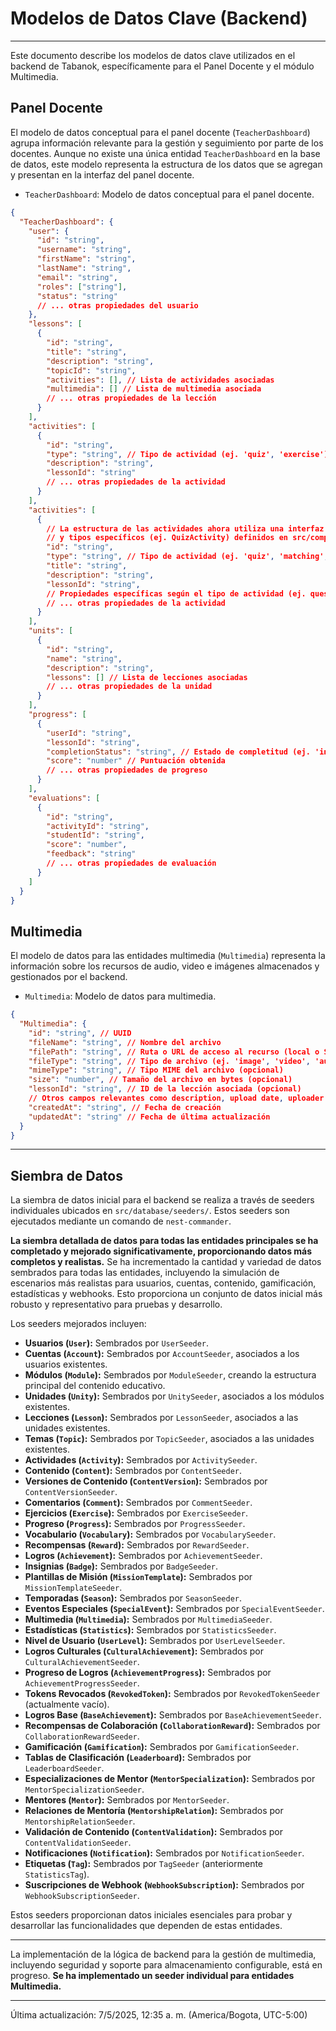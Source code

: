 # Modelos de Datos Clave (Backend)

---

Este documento describe los modelos de datos clave utilizados en el backend de Tabanok, específicamente para el Panel Docente y el módulo Multimedia.

## Panel Docente

El modelo de datos conceptual para el panel docente (`TeacherDashboard`) agrupa información relevante para la gestión y seguimiento por parte de los docentes. Aunque no existe una única entidad `TeacherDashboard` en la base de datos, este modelo representa la estructura de los datos que se agregan y presentan en la interfaz del panel docente.

*   `TeacherDashboard`: Modelo de datos conceptual para el panel docente.

```json
{
  "TeacherDashboard": {
    "user": {
      "id": "string",
      "username": "string",
      "firstName": "string",
      "lastName": "string",
      "email": "string",
      "roles": ["string"],
      "status": "string"
      // ... otras propiedades del usuario
    },
    "lessons": [
      {
        "id": "string",
        "title": "string",
        "description": "string",
        "topicId": "string",
        "activities": [], // Lista de actividades asociadas
        "multimedia": [] // Lista de multimedia asociada
        // ... otras propiedades de la lección
      }
    ],
    "activities": [
      {
        "id": "string",
        "type": "string", // Tipo de actividad (ej. 'quiz', 'exercise')
        "description": "string",
        "lessonId": "string"
        // ... otras propiedades de la actividad
      }
    ],
    "activities": [
      {
        // La estructura de las actividades ahora utiliza una interfaz base (BaseActivity)
        // y tipos específicos (ej. QuizActivity) definidos en src/components/dashboard/types/activity.ts
        "id": "string",
        "type": "string", // Tipo de actividad (ej. 'quiz', 'matching', 'fill-in-the-blanks')
        "title": "string",
        "description": "string",
        "lessonId": "string",
        // Propiedades específicas según el tipo de actividad (ej. questions para 'quiz')
        // ... otras propiedades de la actividad
      }
    ],
    "units": [
      {
        "id": "string",
        "name": "string",
        "description": "string",
        "lessons": [] // Lista de lecciones asociadas
        // ... otras propiedades de la unidad
      }
    ],
    "progress": [
      {
        "userId": "string",
        "lessonId": "string",
        "completionStatus": "string", // Estado de completitud (ej. 'in-progress', 'completed')
        "score": "number" // Puntuación obtenida
        // ... otras propiedades de progreso
      }
    ],
    "evaluations": [
      {
        "id": "string",
        "activityId": "string",
        "studentId": "string",
        "score": "number",
        "feedback": "string"
        // ... otras propiedades de evaluación
      }
    ]
  }
}
```

## Multimedia

El modelo de datos para las entidades multimedia (`Multimedia`) representa la información sobre los recursos de audio, video e imágenes almacenados y gestionados por el backend.

*   `Multimedia`: Modelo de datos para multimedia.

```json
{
  "Multimedia": {
    "id": "string", // UUID
    "fileName": "string", // Nombre del archivo
    "filePath": "string", // Ruta o URL de acceso al recurso (local o S3)
    "fileType": "string", // Tipo de archivo (ej. 'image', 'video', 'audio')
    "mimeType": "string", // Tipo MIME del archivo (opcional)
    "size": "number", // Tamaño del archivo en bytes (opcional)
    "lessonId": "string", // ID de la lección asociada (opcional)
    // Otros campos relevantes como description, upload date, uploader user pueden ser añadidos
    "createdAt": "string", // Fecha de creación
    "updatedAt": "string" // Fecha de última actualización
  }
}
```

---

## Siembra de Datos

La siembra de datos inicial para el backend se realiza a través de seeders individuales ubicados en `src/database/seeders/`. Estos seeders son ejecutados mediante un comando de `nest-commander`.

**La siembra detallada de datos para todas las entidades principales se ha completado y mejorado significativamente, proporcionando datos más completos y realistas.** Se ha incrementado la cantidad y variedad de datos sembrados para todas las entidades, incluyendo la simulación de escenarios más realistas para usuarios, cuentas, contenido, gamificación, estadísticas y webhooks. Esto proporciona un conjunto de datos inicial más robusto y representativo para pruebas y desarrollo.

Los seeders mejorados incluyen:

-   **Usuarios (`User`):** Sembrados por `UserSeeder`.
-   **Cuentas (`Account`):** Sembrados por `AccountSeeder`, asociados a los usuarios existentes.
-   **Módulos (`Module`):** Sembrados por `ModuleSeeder`, creando la estructura principal del contenido educativo.
-   **Unidades (`Unity`):** Sembrados por `UnitySeeder`, asociados a los módulos existentes.
-   **Lecciones (`Lesson`):** Sembrados por `LessonSeeder`, asociados a las unidades existentes.
-   **Temas (`Topic`):** Sembrados por `TopicSeeder`, asociados a las unidades existentes.
-   **Actividades (`Activity`):** Sembrados por `ActivitySeeder`.
-   **Contenido (`Content`):** Sembrados por `ContentSeeder`.
-   **Versiones de Contenido (`ContentVersion`):** Sembrados por `ContentVersionSeeder`.
-   **Comentarios (`Comment`):** Sembrados por `CommentSeeder`.
-   **Ejercicios (`Exercise`):** Sembrados por `ExerciseSeeder`.
-   **Progreso (`Progress`):** Sembrados por `ProgressSeeder`.
-   **Vocabulario (`Vocabulary`):** Sembrados por `VocabularySeeder`.
-   **Recompensas (`Reward`):** Sembrados por `RewardSeeder`.
-   **Logros (`Achievement`):** Sembrados por `AchievementSeeder`.
-   **Insignias (`Badge`):** Sembrados por `BadgeSeeder`.
-   **Plantillas de Misión (`MissionTemplate`):** Sembrados por `MissionTemplateSeeder`.
-   **Temporadas (`Season`):** Sembrados por `SeasonSeeder`.
-   **Eventos Especiales (`SpecialEvent`):** Sembrados por `SpecialEventSeeder`.
-   **Multimedia (`Multimedia`):** Sembrados por `MultimediaSeeder`.
-   **Estadísticas (`Statistics`):** Sembrados por `StatisticsSeeder`.
-   **Nivel de Usuario (`UserLevel`):** Sembrados por `UserLevelSeeder`.
-   **Logros Culturales (`CulturalAchievement`):** Sembrados por `CulturalAchievementSeeder`.
-   **Progreso de Logros (`AchievementProgress`):** Sembrados por `AchievementProgressSeeder`.
-   **Tokens Revocados (`RevokedToken`):** Sembrados por `RevokedTokenSeeder` (actualmente vacío).
-   **Logros Base (`BaseAchievement`):** Sembrados por `BaseAchievementSeeder`.
-   **Recompensas de Colaboración (`CollaborationReward`):** Sembrados por `CollaborationRewardSeeder`.
-   **Gamificación (`Gamification`):** Sembrados por `GamificationSeeder`.
-   **Tablas de Clasificación (`Leaderboard`):** Sembrados por `LeaderboardSeeder`.
-   **Especializaciones de Mentor (`MentorSpecialization`):** Sembrados por `MentorSpecializationSeeder`.
-   **Mentores (`Mentor`):** Sembrados por `MentorSeeder`.
-   **Relaciones de Mentoría (`MentorshipRelation`):** Sembrados por `MentorshipRelationSeeder`.
-   **Validación de Contenido (`ContentValidation`):** Sembrados por `ContentValidationSeeder`.
-   **Notificaciones (`Notification`):** Sembrados por `NotificationSeeder`.
-   **Etiquetas (`Tag`):** Sembrados por `TagSeeder` (anteriormente `StatisticsTag`).
-   **Suscripciones de Webhook (`WebhookSubscription`):** Sembrados por `WebhookSubscriptionSeeder`.

Estos seeders proporcionan datos iniciales esenciales para probar y desarrollar las funcionalidades que dependen de estas entidades.

---

La implementación de la lógica de backend para la gestión de multimedia, incluyendo seguridad y soporte para almacenamiento configurable, está en progreso. **Se ha implementado un seeder individual para entidades Multimedia.**

---

Última actualización: 7/5/2025, 12:35 a. m. (America/Bogota, UTC-5:00)
